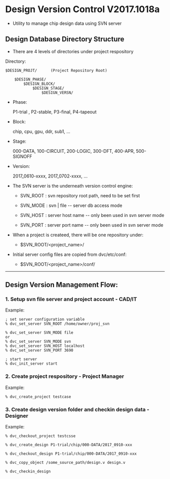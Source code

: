 # Design Version Control V2017.1018a

- Utility to manage chip design data using SVN server

## Design Database Directory Structure

- There are 4 levels of directories under project respository

Directory:

	$DESIGN_PROJT/		(Project Repository Root)

		$DESIGN_PHASE/
			$DESIGN_BLOCK/
				$DESIGN_STAGE/
					$DESIGN_VERSN/


* Phase:

	P1-trial , P2-stable, P3-final, P4-tapeout

* Block:

	chip, cpu, gpu, ddr, sub1, ...

* Stage:

	000-DATA, 100-CIRCUIT, 200-LOGIC, 300-DFT, 400-APR, 500-SIGNOFF

* Version:

	2017_0610-xxxx, 2017_0702-xxxx, ...


- The SVN server is the underneath version control engine:

  * SVN_ROOT : svn repository root path, need to be set first
  
  * SVN_MODE : svn | file -- server db access mode
  * SVN_HOST : server host name -- only been used in svn server mode
  * SVN_PORT : server port name -- only been used in svn server mode
  
- When a project is createed, there will be one repository under:

  * $SVN_ROOT/<project_name>/

- Initial server config files are copied from dvc/etc/conf:

  * $SVN_ROOT/<project_name>/conf/
      

***
## Design Version Management Flow:

### 1. Setup svn file server and project account - CAD/IT

Example:

	; set server configuration variable
	% dvc_set_server SVN_ROOT /home/owner/proj_svn
	
	% dvc_set_server SVN_MODE file
	or
	% dvc_set_server SVN_MODE svn
	% dvc_set_server SVN_HOST localhost
	% dvc_set_server SVN_PORT 3690

	; start server
	% dvc_init_server start	

### 2. Create project respository - Project Manager

Example:

	% dvc_create_project testcase


### 3. Create design version folder and checkin design data - Designer

Example:

	% dvc_checkout_project testcsse
	
	% dvc_create_design P1-trial/chip/000-DATA/2017_0910-xxx

	% dvc_checkout_design P1-trial/chip/000-DATA/2017_0910-xxx

	% dvc_copy_object /some_source_path/design.v design.v

	% dvc_checkin_design 


